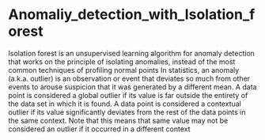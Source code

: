 # Anomaliy_detection_with_Isolation_forest
Isolation forest is an unsupervised learning algorithm for anomaly detection that works on the principle of isolating anomalies, instead of the most common techniques of profiling normal points  In statistics, an anomaly (a.k.a. outlier) is an observation or event that deviates so much from other events to arouse suspicion that it was generated by a different mean. A data point is considered a global outlier if its value is far outside the entirety of the data set in which it is found. A data point is considered a contextual outlier if its value significantly deviates from the rest of the data points in the same context. Note that this means that same value may not be considered an outlier if it occurred in a different context
